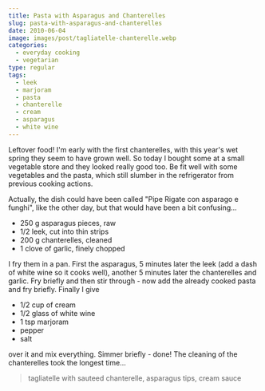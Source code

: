 ```yaml
---
title: Pasta with Asparagus and Chanterelles
slug: pasta-with-asparagus-and-chanterelles
date: 2010-06-04
image: images/post/tagliatelle-chanterelle.webp
categories: 
  - everyday cooking
  - vegetarian
type: regular
tags: 
  - leek
  - marjoram
  - pasta
  - chanterelle
  - cream
  - asparagus
  - white wine
---
```


Leftover food! I'm early with the first chanterelles, with this year's wet spring they seem to have grown well. So today I bought some at a small vegetable store and they looked really good too. Be fit well with some vegetables and the pasta, which still slumber in the refrigerator from previous cooking actions.

Actually, the dish could have been called "Pipe Rigate con asparago e funghi", like the other day, but that would have been a bit confusing...

* 250 g asparagus pieces, raw 
* 1/2 leek, cut into thin strips 
* 200 g chanterelles, cleaned 
* 1 clove of garlic, finely chopped

I fry them in a pan. First the asparagus, 5 minutes later the leek (add a dash of white wine so it cooks well), another 5 minutes later the chanterelles and garlic. Fry briefly and then stir through - now add the already cooked pasta and fry briefly. Finally I give

* 1/2 cup of cream 
* 1/2 glass of white wine 
* 1 tsp marjoram 
* pepper 
* salt

over it and mix everything. Simmer briefly - done! The cleaning of the chanterelles took the longest time...

> tagliatelle with sauteed chanterelle, asparagus tips, cream sauce 